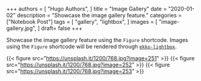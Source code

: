 +++
authors = [
    "Hugo Authors",
]
title = "Image Gallery"
date = "2020-01-02"
description = "Showcase the image gallery feature."
categories = ["Notebook Post"]
tags = [
    "gallery",
    "lightbox",
]
images = [
    "image-gallery.jpg",
]
draft= false
+++

Showcase the image gallery feature using the `Figure` shortcode. Images using the `Figure` shortcode will be rendered through [`ekko-lightbox`](https://ashleydw.github.io/lightbox/).
<!--more-->

{{< figure src="https://unsplash.it/1200/768.jpg?image=251" >}}
{{< figure src="https://unsplash.it/1200/768.jpg?image=252" >}}
{{< figure src="https://unsplash.it/1200/768.jpg?image=253" >}}
